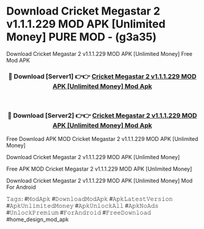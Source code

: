 # Download Cricket Megastar 2 v1.1.1.229 MOD APK [Unlimited Money] PURE MOD - (g3a35)
Download Cricket Megastar 2 v1.1.1.229 MOD APK [Unlimited Money] Free Mod APK

<div align="center">
<h3>🔴 Download [Server1] 👉👉 <a href="https://apk-comot.site?title=Cricket_Megastar_2_v1.1.1.229_MOD_APK_[Unlimited_Money]">Cricket Megastar 2 v1.1.1.229 MOD APK [Unlimited Money] Mod Apk</a></h3><br>

<h3>🔴 Download [Server2] 👉👉 <a href="https://apk-comot.site?title=Cricket_Megastar_2_v1.1.1.229_MOD_APK_[Unlimited_Money]">Cricket Megastar 2 v1.1.1.229 MOD APK [Unlimited Money] Mod Apk</a></h3>
</div>


Free Download APK MOD Cricket Megastar 2 v1.1.1.229 MOD APK [Unlimited Money]

Download Cricket Megastar 2 v1.1.1.229 MOD APK [Unlimited Money] 

Free APK MOD Cricket Megastar 2 v1.1.1.229 MOD APK [Unlimited Money] 

Download Cricket Megastar 2 v1.1.1.229 MOD APK [Unlimited Money] Mod For Android

𝚃𝚊𝚐𝚜: #𝙼𝚘𝚍𝙰𝚙𝚔 #𝙳𝚘𝚠𝚗𝚕𝚘𝚊𝚍𝙼𝚘𝚍𝙰𝚙𝚔 #𝙰𝚙𝚔𝙻𝚊𝚝𝚎𝚜𝚝𝚅𝚎𝚛𝚜𝚒𝚘𝚗 #𝙰𝚙𝚔𝚄𝚗𝚕𝚒𝚖𝚒𝚝𝚎𝚍𝙼𝚘𝚗𝚎𝚢 #𝙰𝚙𝚔𝚄𝚗𝚕𝚘𝚌𝚔𝙰𝚕𝚕 #𝙰𝚙𝚔𝙽𝚘𝙰𝚍𝚜 #𝚄𝚗𝚕𝚘𝚌𝚔𝙿𝚛𝚎𝚖𝚒𝚞𝚖 #𝙵𝚘𝚛𝙰𝚗𝚍𝚛𝚘𝚒𝚍 #𝙵𝚛𝚎𝚎𝙳𝚘𝚠𝚗𝚕𝚘𝚊𝚍 #home_design_mod_apk